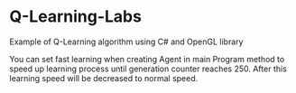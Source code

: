 # Q-Learning-Labs
Example of Q-Learning algorithm using C# and OpenGL library

You can set fast learning when creating Agent in main Program method to speed up learning process until generation counter reaches 250.
After this learning speed will be decreased to normal speed.